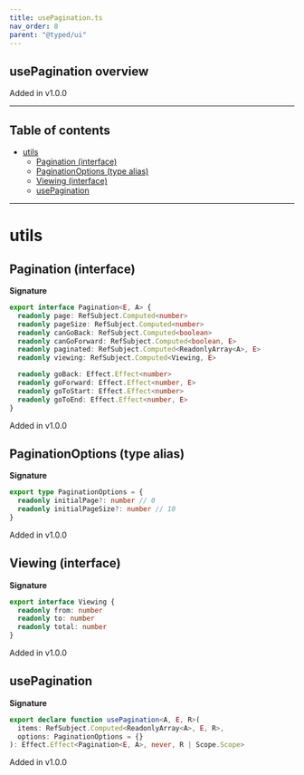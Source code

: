 ```yaml
---
title: usePagination.ts
nav_order: 8
parent: "@typed/ui"
---
```


## usePagination overview

Added in v1.0.0

---

<h2 class="text-delta">Table of contents</h2>

- [utils](#utils)
  - [Pagination (interface)](#pagination-interface)
  - [PaginationOptions (type alias)](#paginationoptions-type-alias)
  - [Viewing (interface)](#viewing-interface)
  - [usePagination](#usepagination)

---

# utils

## Pagination (interface)

**Signature**

```ts
export interface Pagination<E, A> {
  readonly page: RefSubject.Computed<number>
  readonly pageSize: RefSubject.Computed<number>
  readonly canGoBack: RefSubject.Computed<boolean>
  readonly canGoForward: RefSubject.Computed<boolean, E>
  readonly paginated: RefSubject.Computed<ReadonlyArray<A>, E>
  readonly viewing: RefSubject.Computed<Viewing, E>

  readonly goBack: Effect.Effect<number>
  readonly goForward: Effect.Effect<number, E>
  readonly goToStart: Effect.Effect<number>
  readonly goToEnd: Effect.Effect<number, E>
}
```

Added in v1.0.0

## PaginationOptions (type alias)

**Signature**

```ts
export type PaginationOptions = {
  readonly initialPage?: number // 0
  readonly initialPageSize?: number // 10
}
```

Added in v1.0.0

## Viewing (interface)

**Signature**

```ts
export interface Viewing {
  readonly from: number
  readonly to: number
  readonly total: number
}
```

Added in v1.0.0

## usePagination

**Signature**

```ts
export declare function usePagination<A, E, R>(
  items: RefSubject.Computed<ReadonlyArray<A>, E, R>,
  options: PaginationOptions = {}
): Effect.Effect<Pagination<E, A>, never, R | Scope.Scope>
```

Added in v1.0.0
